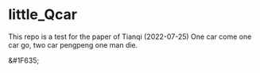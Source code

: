 # little_Qcar
This repo is a test for the paper of Tianqi (2022-07-25)
 One car come one car go, two car pengpeng one man die. <p> &#1F635; </p>
